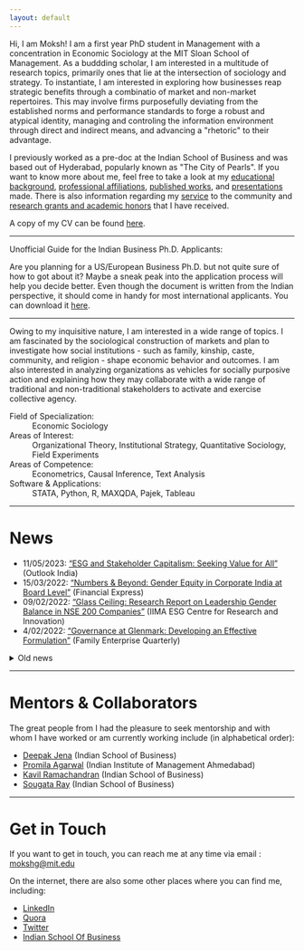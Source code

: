```yaml
---
layout: default
---
```


Hi, I am Moksh! I am a first year PhD student in Management with a concentration in Economic Sociology at the MIT Sloan School of Management. As a buddding scholar, I am interested in a multitude of research topics, primarily ones that lie at the intersection of sociology and strategy. To instantiate, I am interested in exploring how businesses reap strategic benefits through a combinatio of market and non-market repertoires. This may involve firms purposefully deviating from the established norms and performance standards to forge a robust and atypical identity, managing and controling the information environment through direct and indirect means, and advancing a "rhetoric" to their advantage. 
 
I previously worked as a pre-doc at the Indian School of Business and was based out of Hyderabad, popularly known as "The City of Pearls". If you want to know more about me, feel free to take a look at my [educational background](./education.md), [professional affiliations](./employment.md), [published works](./publications.md), and [presentations](./presentations.md) made. There is also information regarding my [service](./services.md) to the community and [research grants and academic honors](./financials.md) that I have received. 

A copy of my CV can be found [here](./MokshCV.pdf).

* * *

<dl>
   <dt>Unofficial Guide for the Indian Business Ph.D. Applicants:</dt>
</dl>

Are you planning for a US/European Business Ph.D. but not quite sure of how to got about it? Maybe a sneak peak into the application process will help you decide better. Even though the document is written from the Indian perspective, it should come in handy for most international applicants. You can download it [here](./PhDGuideNew.pdf).

* * *

Owing to my inquisitive nature, I am interested in a wide range of topics. I am fascinated by the sociological construction of markets and plan to investigate how social institutions - such as family, kinship, caste, community, and religion - shape economic behavior and outcomes. I am also interested in analyzing organizations as vehicles for socially purposive action and explaining how they may collaborate with a wide range of traditional and non-traditional stakeholders to activate and exercise collective agency.  

<dl>
   <dt>Field of Specialization:</dt>
      <dd> Economic Sociology </dd>
    <dt>Areas of Interest:</dt>
      <dd> Organizational Theory, Institutional Strategy, Quantitative Sociology, Field Experiments </dd>
   <dt>Areas of Competence:</dt>
      <dd> Econometrics, Causal Inference, Text Analysis </dd>
    <dt> Software & Applications:</dt>
      <dd> STATA, Python, R, MAXQDA, Pajek, Tableau </dd>
  
</dl>

* * *

# News
+ 11/05/2023: [“ESG and Stakeholder Capitalism: Seeking Value for All”](https://www.outlookindia.com/business/esg-and-stakeholder-capitalism-seeking-value-for-all-news-284879) (Outlook India)
+ 15/03/2022: [“Numbers & Beyond: Gender Equity in Corporate India at Board Level”](https://www.financialexpress.com/education-2/numbers-and-beyond-gender-equity-in-corporate-india-at-board-level/2458723/) (Financial Express)
+ 09/02/2022: [“Glass Ceiling: Research Report on Leadership Gender Balance in NSE 200 Companies”](http://vslir.iima.ac.in:8080/jspui/handle/11718/24912) (IIMA ESG Centre for Research and Innovation)
+ 4/02/2022: [“Governance at Glenmark: Developing an Effective Formulation”](https://www.isb.edu/en/research-thought-leadership/research-centres-institutes/thomas-schmidheiny-centre-for-family-enterprise/practice-outreach/family-enterprise-quarterly--issue-1.html) (Family Enterprise Quarterly)

<details>
<summary>Old news</summary>
<br>
<ul>
   <li>17/12/2021: <a href="https://forms.iimk.ac.in/research/wmc2021/docs/wmc21_conference_proceedings.pdf">“The Interplay between Corporate Sustainability and Organizational Willingness and Ability: Evidence from India”</a> (IIM World Management Conference 2022)</li>
</ul>
</details>

* * *

# Mentors & Collaborators

The great people from I had the pleasure to seek mentorship and with whom I have worked or am currently working include (in alphabetical order):
+ [Deepak Jena](https://www.isb.edu/en/research-thought-leadership/faculty/faculty-directory/deepak-jena.html) (Indian School of Business)
+ [Promila Agarwal](https://www.iima.ac.in/web/faculty/faculty-profiles/promila-agarwal) (Indian Institute of Management Ahmedabad)
+ [Kavil Ramachandran](https://www.isb.edu/en/research-thought-leadership/faculty/faculty-directory/kavil-ramachandran.html) (Indian School of Business)
+ [Sougata Ray](https://www.isb.edu/en/research-thought-leadership/faculty/faculty-directory/sougata-ray.html) (Indian School of Business)

* * *

# Get in Touch

If you want to get in touch, you can reach me at any time via email : mokshg@mit.edu

On the internet, there are also some other places where you can find me, including:
+ [LinkedIn](https://www.linkedin.com/in/mokshgarg/)
+ [Quora](https://www.quora.com/profile/Moksh-Garg-3)
+ [Twitter](https://twitter.com/moksh_grg)
+ [Indian School Of Business](https://www.isb.edu/en/research-thought-leadership/research-centres-institutes/thomas-schmidheiny-centre-for-family-enterprise/people/team/moksh-garg.html)

